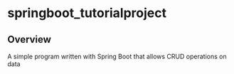 # springboot_tutorialproject

## Overview
A simple program written with Spring Boot that allows CRUD operations on data
